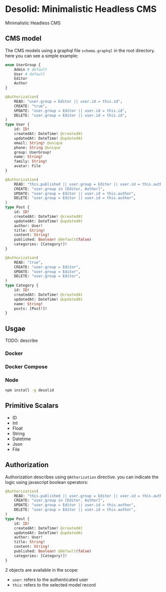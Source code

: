 # Desolid: Minimalistic Headless CMS

Minimalistic Headless CMS

## CMS model

The CMS models using a graphql file `schema.graphql` in the root directory. here you can see a simple example:

```graphql
enum UserGroup {
    Admin # default
    User # default
    Editor
    Author
}

@Authorization(
    READ: "user.group = Editor || user.id = this.id",
    CREATE: "true",
    UPDATE: "user.group = Editor || user.id = this.id",
    DELETE: "user.group = Editor || user.id = this.id",
)
type User {
    id: ID!
    createdAt: DateTime! @createdAt
    updatedAt: DateTime! @updatedAt
    email: String! @unique
    phone: String @unique
    group: UserGroup!
    name: String!
    family: String!
    avatar: File
}

@Authorization(
    READ: "this.published || user.group = Editor || user.id = this.author",
    CREATE: "user.group in [Editor, Author]",
    UPDATE: "user.group = Editor || user.id = this.author",
    DELETE: "user.group = Editor || user.id = this.author",
)
type Post {
    id: ID!
    createdAt: DateTime! @createdAt
    updatedAt: DateTime! @updatedAt
    author: User!
    title: String!
    content: String!
    published: Boolean! @default(false)
    categories: [Category!]!
}

@Authorization(
    READ: "true",
    CREATE: "user.group = Editor",
    UPDATE: "user.group = Editor",
    DELETE: "user.group = Editor",
)
type Category {
    id: ID!
    createdAt: DateTime! @createdAt
    updatedAt: DateTime! @updatedAt
    name: String!
    posts: [Post!]!
}
```

## Usgae

TODO: describe

### Docker

### Docker Compose

### Node

```bash
npm install -g desolid
```

## Primitive Scalars

-   ID
-   Int
-   Float
-   String
-   Datetime
-   Json
-   File

## Authorization

Authorization describes using `@Athorization` directive. you can indicate the logic using javascript boolean operators:

```graphql
@Authorization(
    READ: "this.published || user.group = Editor || user.id = this.author",
    CREATE: "user.group in [Editor, Author]",
    UPDATE: "user.group = Editor || user.id = this.author",
    DELETE: "user.group = Editor || user.id = this.author",
)
type Post {
    id: ID!
    createdAt: DateTime! @createdAt
    updatedAt: DateTime! @updatedAt
    author: User!
    title: String!
    content: String!
    published: Boolean! @default(false)
    categories: [Category!]!
}
```

2 objects are available in the scope:

-   `user`: refers to the authenticated user
-   `this`: refers to the selected model record
